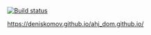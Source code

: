 [![Build status](https://ci.appveyor.com/api/projects/status/o8fhm6sr0jcbun0f?svg=true)](https://ci.appveyor.com/project/DenisKomov/ahj-dom-github-io-7h9ql)


https://deniskomov.github.io/ahj_dom.github.io/